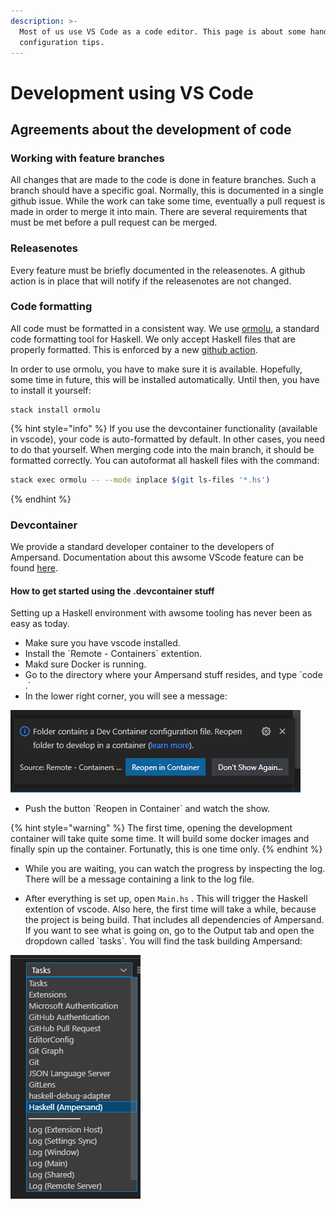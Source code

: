 ```yaml
---
description: >-
  Most of us use VS Code as a code editor. This page is about some handy
  configuration tips.
---
```


# Development using VS Code

## Agreements about the development of code

### Working with feature branches

All changes that are made to the code is done in feature branches. Such a branch should have a specific goal. Normally, this is documented in a single github issue. While the work can take some time, eventually a pull request is made in order to merge it into main. There are several requirements that must be met before a pull request can be merged. &#x20;

### Releasenotes

Every feature must be briefly documented in the releasenotes. A github action is in place that will notify if the releasenotes are not changed.&#x20;

### Code formatting

All code must be formatted in a consistent way. We use [ormolu](https://hackage.haskell.org/package/ormolu), a standard code formatting tool for Haskell. We only accept Haskell files that are properly formatted. This is enforced by a new [github action](https://github.com/mrkkrp/ormolu-action#ormolu-action).&#x20;

In order to use ormolu, you have to make sure it is available. Hopefully, some time in future, this will be installed automatically. Until then, you have to install it yourself:

```
stack install ormolu
```



{% hint style="info" %}
If you use the devcontainer functionality (available in vscode), your code is auto-formatted by default. In other cases, you need to do that yourself. When merging code into the main branch, it should be formatted correctly. You can autoformat all haskell files with the command:

```bash
stack exec ormolu -- --mode inplace $(git ls-files '*.hs')
```
{% endhint %}

### Devcontainer

We provide a standard developer container to the developers of Ampersand. Documentation about this awsome VScode feature can be found [here](https://code.visualstudio.com/docs/remote/containers).

#### How to get started using the .devcontainer stuff

Setting up a Haskell environment with awsome tooling has never been as easy as today.

* Make sure you have vscode installed.
* Install the \`Remote - Containers\` extention.
* Makd sure Docker is running.
* Go to the directory where your Ampersand stuff resides, and type \`code .\`
* In the lower right corner, you will see a message:&#x20;

![](<../.gitbook/assets/image (1).png>)

* Push the button \`Reopen in Container\` and watch the show.

{% hint style="warning" %}
The first time, opening the development container will take quite some time. It will build some docker images and finally spin up the container. Fortunatly, this is one time only.&#x20;
{% endhint %}

* While you are waiting, you can watch the progress by inspecting the log. There will be a message containing a link to the log file.&#x20;



* After everything is set up, open `Main.hs` . This will trigger the Haskell extention of vscode. Also here, the first time will take a while, because the project is being build. That includes all dependencies of Ampersand. If you want to see what is going on, go to the Output tab and open the dropdown called \`tasks\`. You will find the task building Ampersand:

![](../.gitbook/assets/image.png)

